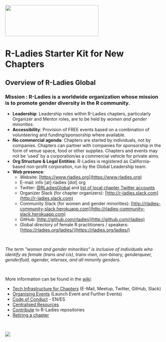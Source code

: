 <img src="https://github.com/rladies/starter-kit/blob/master/logo/R-LadiesGlobal_RBG_online_LogoWithText_Horizontal.png" data-canonical-src="https://github.com/rladies/starter-kit/blob/master/logo/R-LadiesGlobal_RBG_online_LogoWithText_Horizontal.png" width="300" height="100" />

# R-Ladies Starter Kit for New Chapters

## Overview of R-Ladies Global

### **Mission** : R-Ladies is a worldwide organization whose mission is to promote gender diversity in the R community.

- **Leadership**: 
  Leadership roles within R-Ladies chapters, particularly Organizer and Mentor roles, are to be held by _women and gender     minorities_.
- **Accessibility**:
  Provision of FREE events based on a combination of volunteering and
  funding/sponsorship where available.
- **No commercial agenda**:
 Chapters are started by individuals, not by companies.  Chapters can partner with companies for sponsorship in the form of venue space, food or other supplies.  Chapters and events may not be ‘used’ by a corporation/as a commercial vehicle for private aims.
- **Org Structure & Legal Entities**: 
  R-Ladies is registered as California-based non-profit corporation, run by the Global Leadership team.
- **Web presence**:
    - Website: [https://www.rladies.org](https://www.rladies.org)
    - E-mail: info [at] rladies [dot] org
    - Twitter: [@RLadiesGlobal](https://twitter.com/RLadiesGlobal) and [list of local chapter Twitter accounts](https://twitter.com/gdequeiroz/lists/rladies-chapters)
    - Organizer Slack (for chapter organizers): [http://r-ladies.slack.com](http://r-ladies.slack.com)
    - Community Slack (for women and gender minorities): [http://rladies-community-slack.herokuapp.com](http://rladies-community-slack.herokuapp.com)
    - GitHub: [http://github.com/rladies](http://github.com/rladies)
    - Global directory of female R practitioners / speakers: [https://rladies.org/ladies/](https://rladies.org/ladies/)

<br>

_The term "women and gender minorities" is inclusive of individuals who identify as female (trans and cis), trans-men, non-binary, genderqueer, genderfluid, agender, intersex, and all minority genders._

<br>

More information can be found in the [wiki](https://github.com/rladies/starter-kit/wiki):

- [Tech Infrastructure for Chapters](https://github.com/rladies/starter-kit/wiki/Tech-Infrastructure-for-Chapters) (E-Mail, Meetup, Twitter, GitHub, Slack)
- [Organising Events](https://github.com/rladies/starter-kit/wiki/Organising-Events) (Launch Event and Further Events)
- [Code of Conduct](https://github.com/rladies/starter-kit/wiki/Code-of-Conduct) - EN/ES
- [Centralised Resources](https://github.com/rladies/starter-kit/wiki/Centralised-Resources)
- [Contribute](https://github.com/rladies/starter-kit/wiki/Contribute) to R-Ladies repositories
- [Retiring a chapter](https://github.com/rladies/starter-kit/wiki/Retiring-a-Chapter)

<br>

![](https://github.com/rladies/starter-kit/blob/master/figures/wikibutton.png)
